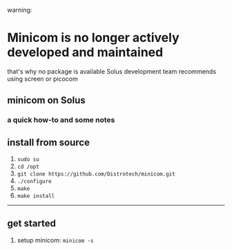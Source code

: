 warning:
# Minicom is no longer actively developed and maintained
that's why no package is available 
Solus development team recommends using screen or picocom 


## minicom on Solus

### a quick how-to and some notes
## install from source

1. ```sudo su```
2. ```cd /opt```
3. ```git clone https://github.com/Distrotech/minicom.git```
4. ```./configure```
5. ```make``` 
6. ```make install```

---

## get started
1. setup minicom: ```minicom -s```
